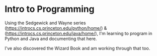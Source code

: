 # Intro to Programming

Using the Sedgewick and Wayne series (https://introcs.cs.princeton.edu/python/home/) & (https://introcs.cs.princeton.edu/java/home/), I'm learning to program in Python and Java and documenting that here.

I've also discovered the Wizard Book and am working through that too.
